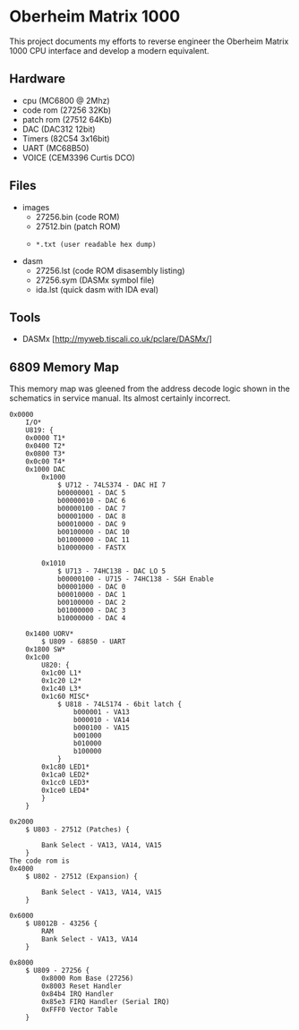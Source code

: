 # Oberheim Matrix 1000

This project documents my efforts to reverse engineer the Oberheim Matrix 1000
CPU interface and develop a modern equivalent.  

## Hardware

- cpu       (MC6800 @ 2Mhz)
- code rom  (27256 32Kb)
- patch rom (27512 64Kb)
- DAC       (DAC312 12bit)
- Timers    (82C54 3x16bit)
- UART      (MC68B50)
- VOICE     (CEM3396 Curtis DCO)


## Files

- images
  - 27256.bin (code ROM)
  - 27512.bin (patch ROM)
  -     *.txt (user readable hex dump)


- dasm
  - 27256.lst (code ROM disasembly listing)
  - 27256.sym (DASMx symbol file)
  - ida.lst   (quick dasm with IDA eval)


## Tools

- DASMx [http://myweb.tiscali.co.uk/pclare/DASMx/]


## 6809 Memory Map

This memory map was gleened from the address decode logic shown in the
schematics in service manual.  Its almost certainly incorrect.


```
0x0000
    I/O*
    U819: {
    0x0000 T1*
    0x0400 T2*
    0x0800 T3*
    0x0c00 T4*
    0x1000 DAC
        0x1000
            $ U712 - 74LS374 - DAC HI 7
            b00000001 - DAC 5
            b00000010 - DAC 6
            b00000100 - DAC 7
            b00001000 - DAC 8
            b00010000 - DAC 9
            b00100000 - DAC 10
            b01000000 - DAC 11
            b10000000 - FASTX

        0x1010
            $ U713 - 74HC138 - DAC LO 5
            b00000100 - U715 - 74HC138 - S&H Enable
            b00001000 - DAC 0
            b00010000 - DAC 1
            b00100000 - DAC 2
            b01000000 - DAC 3
            b10000000 - DAC 4

    0x1400 UORV*
        $ U809 - 68850 - UART
    0x1800 SW*
    0x1c00
        U820: {
        0x1c00 L1*
        0x1c20 L2*
        0x1c40 L3*
        0x1c60 MISC*
            $ U818 - 74LS174 - 6bit latch {
                b000001 - VA13
                b000010 - VA14
                b000100 - VA15
                b001000
                b010000
                b100000
            }
        0x1c80 LED1*
        0x1ca0 LED2*
        0x1cc0 LED3*
        0x1ce0 LED4*
        }
    }

0x2000
    $ U803 - 27512 (Patches) {

        Bank Select - VA13, VA14, VA15
    }
The code rom is
0x4000
    $ U802 - 27512 (Expansion) {

        Bank Select - VA13, VA14, VA15
    }

0x6000
    $ U8012B - 43256 {
        RAM
        Bank Select - VA13, VA14
    }

0x8000
    $ U809 - 27256 {
        0x8000 Rom Base (27256)
        0x8003 Reset Handler
        0x84b4 IRQ Handler
        0x85e3 FIRQ Handler (Serial IRQ)
        0xFFF0 Vector Table
    }
```
